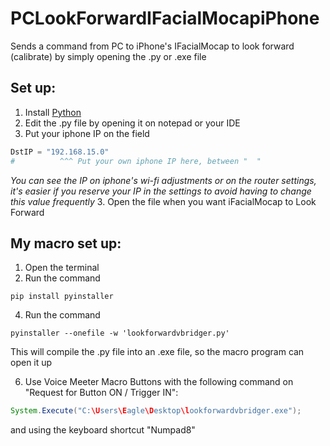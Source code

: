 # PCLookForwardIFacialMocapiPhone
Sends a command from PC to iPhone's IFacialMocap to look forward (calibrate) by simply opening the .py or .exe file

## Set up:
1. Install [Python](https://www.python.org/ftp/python/3.12.6/python-3.12.6-amd64.exe)
1. Edit the .py file by opening it on notepad or your IDE
2. Put your iphone IP on the field
```py
DstIP = "192.168.15.0"
#          ^^^ Put your own iphone IP here, between "  "
```
*You can see the IP on iphone's wi-fi adjustments or on the router settings, it's easier if you reserve your IP in the settings to avoid having to change this value frequently*
3. Open the file when you want iFacialMocap to Look Forward

## My macro set up:
1. Open the terminal
2. Run the command
```shell
pip install pyinstaller
```
4. Run the command
```shell
pyinstaller --onefile -w 'lookforwardvbridger.py'
```
This will compile the .py file into an .exe file, so the macro program can open it up

6. Use Voice Meeter Macro Buttons with the following command on "Request for Button ON / Trigger IN":
```java
System.Execute("C:\Users\Eagle\Desktop\lookforwardvbridger.exe");
   ```
and using the keyboard shortcut "Numpad8"
